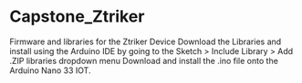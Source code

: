 # Capstone_Ztriker
Firmware and libraries for the Ztriker Device
Download the Libraries and install using the Arduino IDE by going to the Sketch > Include Library > Add .ZIP libraries dropdown menu
Download and install the .ino file onto the Arduino Nano 33 IOT.
